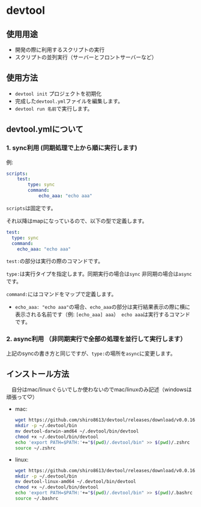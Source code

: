 # devtool

## 使用用途
- 開発の際に利用するスクリプトの実行
- スクリプトの並列実行（サーバーとフロントサーバーなど）

## 使用方法
- `devtool init` プロジェクトを初期化
- 完成した`devtool.yml`ファイルを編集します。
- `devtool run 名前`で実行します。

## devtool.ymlについて

### 1. sync利用 (同期処理で上から順に実行します)

例:
```yaml
scripts:
    test:
        type: sync
        command:
            echo_aaa: "echo aaa"
```

`scripts`は固定です。

それ以降はmapになっているので、以下の型で定義します。

```yaml
test:
  type: sync
  command:
    echo_aaa: "echo aaa"
```

`test:`の部分は実行の際のコマンドです。

`type:`は実行タイプを指定します。同期実行の場合は`sync` 非同期の場合は`async`です。

`command:`にはコマンドをマップで定義します。

- `echo_aaa: "echo aaa"`の場合、`echo_aaa`の部分は実行結果表示の際に横に表示される名前です（例: `[echo_aaa] aaa`）　`echo aaa`は実行するコマンドです。

### 2. async利用 （非同期実行で全部の処理を並行して実行します）

   上記のsyncの書き方と同じですが、`type:`の場所を`async`に変更します。


## インストール方法
　自分はmac/linuxぐらいでしか使わないのでmac/linuxのみ記述（windowsは頑張って♡）

- mac:

    ```bash
    wget https://github.com/shiro8613/devtool/releases/download/v0.0.16/devtool-darwin-amd64 
    mkdir -p ~/.devtool/bin
    mv devtool-darwin-amd64 ~/.devtool/bin/devtool
    chmod +x ~/.devtool/bin/devtool
    echo 'export PATH=$PATH:'+="$(pwd)/.devtool/bin" >> $(pwd)/.zshrc
    source ~/.zshrc
    ``` 
- linux:

    ```bash
    wget https://github.com/shiro8613/devtool/releases/download/v0.0.16/devtool-linux-amd64 
    mkdir -p ~/.devtool/bin
    mv devtool-linux-amd64 ~/.devtool/bin/devtool
    chmod +x ~/.devtool/bin/devtool
    echo 'export PATH=$PATH:'+="$(pwd)/.devtool/bin" >> $(pwd)/.bashrc
    source ~/.bashrc
    ``` 
